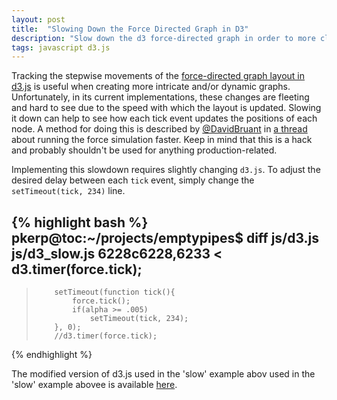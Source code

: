 ```yaml
---
layout: post
title:  "Slowing Down the Force Directed Graph in D3"
description: "Slow down the d3 force-directed graph in order to more clearly see what happens in each step."
tags: javascript d3.js
---
```


Tracking the stepwise movements of the [force-directed graph layout in
d3.js](http://bl.ocks.org/mbostock/4062045) is useful when creating more
intricate and/or dynamic graphs. Unfortunately, in its current implementations,
these changes are fleeting and hard to see due to the speed with which the
layout is updated. Slowing it down can help to see how each tick event updates the
positions of each node.  A method for doing this is described by
[@DavidBruant](https://twitter.com/davidbruant) in [a
thread](https://github.com/mbostock/d3/issues/1519) about running the force
simulation faster. Keep in mind that this is a hack and probably shouldn't be
used for anything production-related.

<div class="example" align='center' id="d3_slow_force_directed_graph" style="float: left;"></div>
<div class="example" align='center' id="d3_normal_force_directed_graph" style="float: right;"></div>
<script src="/js/d3_slow_force_directed_graph.js"></script>
<script src="/js/d3_slow.js"></script>
<script>slowForceDirectedGraph('#d3_slow_force_directed_graph');</script>
<script src="/js/d3.js"></script>
<link rel="stylesheet" href="/css/d3_normal_force_directed_graph.css">
<script src="/js/d3_normal_force_directed_graph.js"></script>
<script>normalForceDirectedGraph();</script>

Implementing this slowdown requires slightly changing `d3.js`. To adjust the desired
delay between each `tick` event, simply change the `setTimeout(tick, 234)` line.

{% highlight bash %}
pkerp@toc:~/projects/emptypipes$ diff js/d3.js js/d3_slow.js
6228c6228,6233
<         d3.timer(force.tick);
---
>         setTimeout(function tick(){
>             force.tick();
>             if(alpha >= .005)
>                 setTimeout(tick, 234);
>         }, 0);
>         //d3.timer(force.tick);
{% endhighlight %}

The modified version of d3.js used in the 'slow' example abov used in the 'slow' example abovee is available [here](/js/d3_slow.js).
